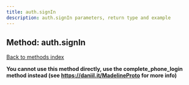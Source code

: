 ```yaml
---
title: auth.signIn
description: auth.signIn parameters, return type and example
---
```

## Method: auth.signIn  
[Back to methods index](index.md)


**You cannot use this method directly, use the complete_phone_login method instead (see https://daniil.it/MadelineProto for more info)**




